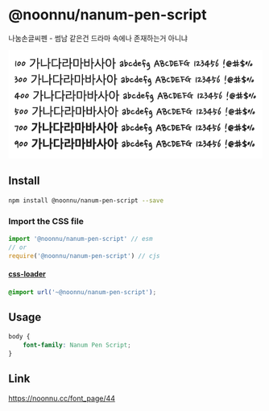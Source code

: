 # @noonnu/nanum-pen-script

나눔손글씨펜 - 썸남 같은건 드라마 속에나 존재하는거 아니냐

![example](./example.png)

## Install

```bash
npm install @noonnu/nanum-pen-script --save
```

### Import the CSS file

```js
import '@noonnu/nanum-pen-script' // esm
// or
require('@noonnu/nanum-pen-script') // cjs
```

#### [css-loader](https://github.com/webpack-contrib/css-loader)

```css
@import url('~@noonnu/nanum-pen-script');
```

## Usage

```css
body {
    font-family: Nanum Pen Script;
}
```

## Link

https://noonnu.cc/font_page/44
